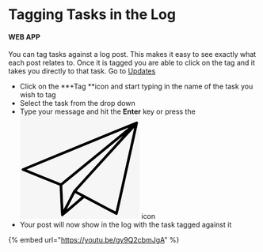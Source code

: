 # Tagging Tasks in the Log

#### WEB APP

You can tag tasks against a log post. This makes it easy to see exactly what each post relates to. Once it is tagged you are able to click on the tag and it takes you directly to that task. Go to [Updates](./)

* Click on the **+Tag **icon and start typing in the name of the task you wish to tag
* Select the task from the drop down
* Type your message and hit the **Enter** key or press the![Image Placeholder](<../../.gitbook/assets/paper airplane icon.png>) icon
* Your post will now show in the log with the task tagged against it

{% embed url="https://youtu.be/gy9Q2cbmJgA" %}

